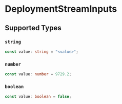 # DeploymentStreamInputs


## Supported Types

### `string`

```typescript
const value: string = "<value>";
```

### `number`

```typescript
const value: number = 9729.2;
```

### `boolean`

```typescript
const value: boolean = false;
```

